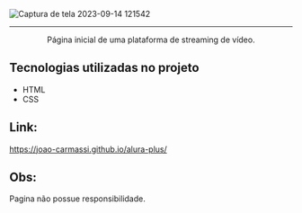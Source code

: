 ![Captura de tela 2023-09-14 121542](https://github.com/joao-carmassi/Alura-Plus/assets/90992816/098f2107-a4c4-4f89-887c-3416864ab7d9)

<hr>

<p align="center">Página inicial de uma plataforma de streaming de vídeo.</p>

## Tecnologias utilizadas no projeto
* HTML
* CSS

## Link:
https://joao-carmassi.github.io/alura-plus/

## Obs:
<p>Pagina não possue responsibilidade.</p>
